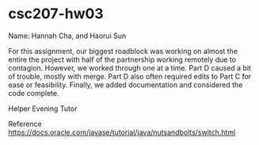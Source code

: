 # csc207-hw03
Name: Hannah Cha, and Haorui Sun

For this assignment, our biggest roadblock was working on almost the entire the project with half of the partnership working remotely due to contagion. However, we worked through one at a time. Part D caused a bit of trouble, mostly with merge. Part D also often required edits to Part C for ease or feasibility. Finally, we added documentation and considered the code complete.

Helper
Evening Tutor

Reference
https://docs.oracle.com/javase/tutorial/java/nutsandbolts/switch.html
